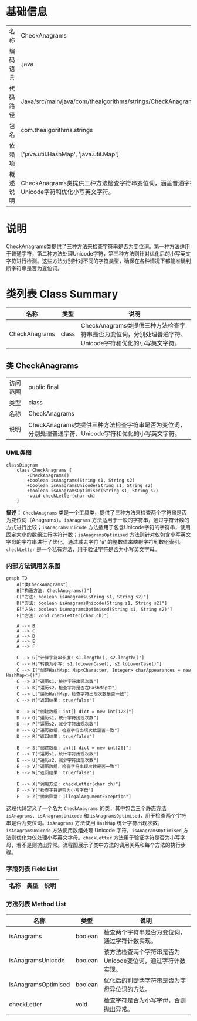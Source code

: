 # 基础信息

|      |      |
|------|------|
| 名称 | CheckAnagrams |
| 编码语言 | .java |
| 代码路径 | Java/src/main/java/com/thealgorithms/strings/CheckAnagrams.java |
| 包名 | com.thealgorithms.strings |
| 依赖项 | ['java.util.HashMap', 'java.util.Map'] |
| 概述说明 | CheckAnagrams类提供三种方法检查字符串变位词，涵盖普通字符、Unicode字符和优化小写英文字符。 |

# 说明

CheckAnagrams类提供了三种方法来检查字符串是否为变位词。第一种方法适用于普通字符，第二种方法处理Unicode字符，第三种方法则针对优化后的小写英文字符进行检测。这些方法分别针对不同的字符类型，确保在各种情况下都能准确判断字符串是否为变位词。

# 类列表 Class Summary

| 名称   | 类型  | 说明 |
|-------|------|-------------|
| CheckAnagrams | class | CheckAnagrams类提供三种方法检查字符串是否为变位词，分别处理普通字符、Unicode字符和优化的小写英文字符。 |



## 类 CheckAnagrams

|      |      |
|------|------|
| 访问范围 | public final |
| 类型 | class |
| 名称 | CheckAnagrams |
| 说明 | CheckAnagrams类提供三种方法检查字符串是否为变位词，分别处理普通字符、Unicode字符和优化的小写英文字符。 |


### UML类图

```mermaid
classDiagram
    class CheckAnagrams {
        -CheckAnagrams()
        +boolean isAnagrams(String s1, String s2)
        +boolean isAnagramsUnicode(String s1, String s2)
        +boolean isAnagramsOptimised(String s1, String s2)
        -void checkLetter(char ch)
    }
```

**描述：**
`CheckAnagrams` 类是一个工具类，提供了三种方法来检查两个字符串是否为变位词（Anagrams）。`isAnagrams` 方法适用于一般的字符串，通过字符计数的方式进行比较；`isAnagramsUnicode` 方法适用于包含Unicode字符的字符串，使用固定大小的数组进行字符计数；`isAnagramsOptimised` 方法则针对仅包含小写英文字母的字符串进行了优化，通过减去字符 'a' 的整数值来映射字符到数组索引。`checkLetter` 是一个私有方法，用于验证字符是否为小写英文字母。


### 内部方法调用关系图

```mermaid
graph TD
    A["类CheckAnagrams"]
    B["构造方法: CheckAnagrams()"]
    C["方法: boolean isAnagrams(String s1, String s2)"]
    D["方法: boolean isAnagramsUnicode(String s1, String s2)"]
    E["方法: boolean isAnagramsOptimised(String s1, String s2)"]
    F["方法: void checkLetter(char ch)"]

    A --> B
    A --> C
    A --> D
    A --> E
    A --> F

    C --> G["计算字符串长度: s1.length(), s2.length()"]
    C --> H["转换为小写: s1.toLowerCase(), s2.toLowerCase()"]
    C --> I["创建HashMap: Map<Character, Integer> charAppearances = new HashMap<>()"]
    C --> J["遍历s1，统计字符出现次数"]
    C --> K["遍历s2，检查字符是否在HashMap中"]
    C --> L["遍历HashMap，检查字符出现次数是否一致"]
    C --> M["返回结果: true/false"]

    D --> N["创建数组: int[] dict = new int[128]"]
    D --> O["遍历s1，统计字符出现次数"]
    D --> P["遍历s2，减少字符出现次数"]
    D --> Q["遍历数组，检查字符出现次数是否一致"]
    D --> R["返回结果: true/false"]

    E --> S["创建数组: int[] dict = new int[26]"]
    E --> T["遍历s1，统计字符出现次数"]
    E --> U["遍历s2，减少字符出现次数"]
    E --> V["遍历数组，检查字符出现次数是否一致"]
    E --> W["返回结果: true/false"]

    E --> X["调用方法: checkLetter(char ch)"]
    F --> Y["检查字符是否为小写字母"]
    F --> Z["抛出异常: IllegalArgumentException"]
```

这段代码定义了一个名为 `CheckAnagrams` 的类，其中包含三个静态方法 `isAnagrams`、`isAnagramsUnicode` 和 `isAnagramsOptimised`，用于检查两个字符串是否为变位词。`isAnagrams` 方法使用 `HashMap` 统计字符出现次数，`isAnagramsUnicode` 方法使用数组处理 Unicode 字符，`isAnagramsOptimised` 方法则优化为仅处理小写英文字母。`checkLetter` 方法用于验证字符是否为小写字母，若不是则抛出异常。流程图展示了类中方法的调用关系和每个方法的执行步骤。

### 字段列表 Field List

| 名称  | 类型  | 说明 |
|-------|-------|------|

### 方法列表 Method List

| 名称  | 类型  | 说明 |
|-------|-------|------|
| isAnagrams | boolean | 检查两个字符串是否为变位词，通过字符计数实现。 |
| isAnagramsUnicode | boolean | 该方法检查两个字符串是否为Unicode变位词，通过字符计数实现。 |
| isAnagramsOptimised | boolean | 优化后的判断两字符串是否为字母异位词的方法。 |
| checkLetter | void | 检查字符是否为小写字母，否则抛出异常。 |





